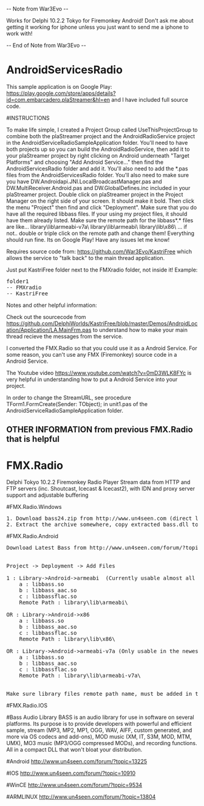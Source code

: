 -- Note from War3Evo --

   Works for Delphi 10.2.2 Tokyo for Firemonkey Android!
   Don't ask me about getting it working for iphone unless you just want to send me a iphone to work with!
   
-- End of Note from War3Evo --

# AndroidServicesRadio
This sample application is on Google Play: https://play.google.com/store/apps/details?id=com.embarcadero.plaStreamer&hl=en and I have included full source code.

#INSTRUCTIONS
<p>
To make life simple, I created a Project Group called UseThisProjectGroup to combine both the plaStreamer project and the AndroidRadioService project in the AndroidServiceRadioSampleApplication folder.  You'll need to have both projects up so you can build the AndroidRadioService, then add it to your plaStreamer project by right clicking on Android underneath "Target Platforms" and choosing "Add Android Service..." then find the AndroidServicesRadio folder and add it.  You'll also need to add the *.pas files from the AndroidServicesRadio folder.  You'll also need to make sure you have DW.Androidapi.JNI.LocalBroadcastManager.pas and DW.MultiReceiver.Android.pas and DW.GlobalDefines.inc included in your plaStreamer project. Double click on plaStreamer project in the Project Manager on the right side of your screen.  It should make it bold.  Then click the menu "Project" then find and click "Deployment".  Make sure that you do have all the required libbass files.  If your using my project files, it should have them already listed.  Make sure the remote path for the libbass*.* files are like... library\lib\armeabi-v7a\ library\lib\armeabi\ library\lib\x86\ ... if not.. double or triple click on the remote path and change them!  Everything should run fine.  Its on Google Play!   Have any issues let me know! 
</p>

Requires source code from: https://github.com/War3Evo/KastriFree which allows the service to "talk back" to the main thread application.

Just put KastriFree folder next to the FMXradio folder, not inside it! Example:
<pre>
folder1
-- FMXradio
-- KastriFree
</pre>

Notes and other helpful information:

Check out the sourcecode from https://github.com/DelphiWorlds/KastriFree/blob/master/Demos/AndroidLocation/Application/LA.MainFrm.pas to understand how to make your main thread recieve the messages from the service.

I converted the FMX.Radio so that you could use it as a Android Service.  For some reason, you can't use any FMX (Firemonkey) source code in a Android Service.

The Youtube video https://www.youtube.com/watch?v=0mD3WLK8FYc is very helpful in understanding how to put a Android Service into your project.

In order to change the StreamURL, see procedure TForm1.FormCreate(Sender: TObject); in unit1.pas of the AndroidServiceRadioSampleApplication folder.

## OTHER INFORMATION from previous FMX.Radio that is helpful

# FMX.Radio
Delphi Tokyo 10.2.2 Firemonkey Radio Player
Stream data from HTTP and FTP servers (inc. Shoutcast, Icecast & Icecast2), with IDN and proxy server support and adjustable buffering 

#FMX.Radio.Windows
<pre>
1. Download bass24.zip from http://www.un4seen.com (direct link http://uk.un4seen.com/files/bass24.zip ).
2. Extract the archive somewhere, copy extracted bass.dll to your project output directory.
</pre>

#FMX.Radio.Android
<pre>
Download Latest Bass from http://www.un4seen.com/forum/?topic=13225


Project -> Deployment -> Add Files

1 : Library->Android->armeabi  (Currently usable almost all androids)
	a : libbass.so
	b : libbass_aac.so	
	c : libbassflac.so
	Remote Path : library\lib\armeabi\

OR : Library->Android->x86
	a : libbass.so
	b : libbass_aac.so	
	c : libbassflac.so
	Remote Path : library\lib\x86\

OR : Library->Android->armeabi-v7a (Only usable in the newest androids)
	a : libbass.so
	b : libbass_aac.so	
	c : libbassflac.so
	Remote Path : library\lib\armeabi-v7a\


Make sure library files remote path name, must be added in the Deployment window.
</pre>


#FMX.Radio.IOS

#Bass Audio Library
BASS is an audio library for use in software on several platforms. Its purpose is to provide developers with powerful and efficient sample, stream (MP3, MP2, MP1, OGG, WAV, AIFF, custom generated, and more via OS codecs and add-ons), MOD music (XM, IT, S3M, MOD, MTM, UMX), MO3 music (MP3/OGG compressed MODs), and recording functions. All in a compact DLL that won't bloat your distribution.

#Android
http://www.un4seen.com/forum/?topic=13225

#IOS
http://www.un4seen.com/forum/?topic=10910

#WinCE
http://www.un4seen.com/forum/?topic=9534

#ARMLINUX
http://www.un4seen.com/forum/?topic=13804
